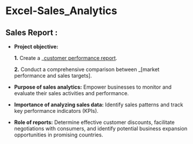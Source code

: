 # Excel-Sales_Analytics

## Sales Report :


- **Project objective:** 

    **1.** Create a _[customer performance report](https://github.com/Tanmaybagdi7/Excel-Sales_Analytics/blob/main/Customer%20Performance%20Report.pdf).

    **2.** Conduct a comprehensive comparison between _[market performance and sales targets].

- **Purpose of sales analytics:** Empower businesses to monitor and evaluate their sales activities and performance.

- **Importance of analyzing sales data:** Identify sales patterns and track key performance indicators (KPIs).

- **Role of reports:** Determine effective customer discounts, facilitate negotiations with consumers, and identify potential business expansion opportunities in promising countries.
